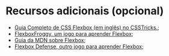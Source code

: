 # Recursos adicionais (opcional)

* [Guia Completo de CSS Flexbox (em inglês) no CSSTricks.](https://css-tricks.com/snippets/css/a-guide-to-flexbox/);
* [FlexboxFroggy, um jogo para aprender Flexbox](https://flexboxfroggy.com/);
* [Guia da MDN sobre Flexbox](https://developer.mozilla.org/pt-BR/docs/Learn/CSS/CSS_layout/Flexbox);
* [Flexbox Defense, outro jogo para aprender Flexbox](http://www.flexboxdefense.com/);